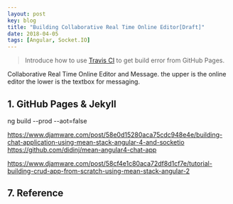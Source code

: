 ```yaml
---
layout: post
key: blog
title: "Building Collaborative Real Time Online Editor[Draft]"
date: 2018-04-05
tags: [Angular, Socket.IO]
---
```


> Introduce how to use [Travis CI](https://travis-ci.org) to get build error from GitHub Pages.

Collaborative Real Time Online Editor and Message.
the upper is the online editor
the lower is the textbox for messaging.

## 1. GitHub Pages & Jekyll

ng build --prod --aot=false

https://www.djamware.com/post/58e0d15280aca75cdc948e4e/building-chat-application-using-mean-stack-angular-4-and-socketio
https://github.com/didinj/mean-angular4-chat-app

https://www.djamware.com/post/58cf4e1c80aca72df8d1cf7e/tutorial-building-crud-app-from-scratch-using-mean-stack-angular-2


## 7. Reference
